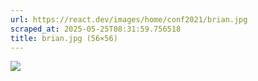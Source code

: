 ```yaml
---
url: https://react.dev/images/home/conf2021/brian.jpg
scraped_at: 2025-05-25T08:31:59.756518
title: brian.jpg (56×56)
---
```


![](https://react.dev/images/home/conf2021/brian.jpg)

